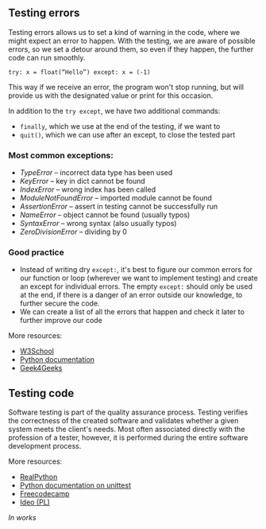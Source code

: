 ## Testing errors

Testing errors allows us to set a kind of warning in the code, where we might expect an error to happen.
With the testing, we are aware of possible errors, so we set a detour around them, so even if they happen, the further code can run smoothly.

`try:
	x = float(“Hello”)
except:
	x = (-1)`

This way if we receive an error, the program won't stop running, 
but will provide us with the designated value or print for this occasion.

In addition to the `try except`, we have two additional commands:
- `finally`, which we use at the end of the testing, if we want to
- `quit()`, which we can use after an except, to close the tested part

### Most common exceptions:
- *TypeError* – incorrect data type has been used
- *KeyError* – key in dict cannot be found
- *IndexError* – wrong index has been called
- *ModuleNotFoundError* – imported module cannot be found
- *AssertionError* – assert in testing cannot be successfully run
- *NameError* – object cannot be found (usually typos)
- *SyntaxError* – wrong syntax (also usually typos)
- *ZeroDivisionError* – dividing by 0

### Good practice

- Instead of writing dry `except:`, it's best to figure our common errors for our function or loop (wherever we want to implement testing) and create an except for individual errors. The empty `except:` should only be used at the end, if there is a danger of an error outside our knowledge, to further secure the code.
- We can create a list of all the errors that happen and check it later to further improve our code

More resources:
- [W3School](https://www.w3schools.com/python/python_try_except.asp)
- [Python documentation](https://docs.python.org/3/tutorial/errors.html)
- [Geek4Geeks](https://www.geeksforgeeks.org/python-try-except/)

## Testing code

Software testing is part of the quality assurance process. Testing verifies the correctness of the created software and validates whether a given system meets the client's needs. Most often associated directly with the profession of a tester, however, it is performed during the entire software development process.


More resources:
- [RealPython](https://realpython.com/python-testing/)
- [Python documentation on unittest](https://docs.python.org/3/library/unittest.html)
- [Freecodecamp](https://www.freecodecamp.org/news/how-to-write-unit-tests-for-python-functions/)
- [Ideo (PL)](https://www.ideo.pl/firma/o-nas/nasze-publikacje/testowanie-manualne-i-automatyczne,167.html#:~:text=Testy%20automatyczne%20należy%20najpierw%20opracować,końca%2C%20opracowania%20raportu%20lub%20podsumowania)

*In works*